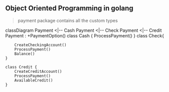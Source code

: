 ## Object Oriented Programming in golang

> payment package contains all the custom types



classDiagram
    Payment <|-- Cash
    Payment <|-- Check
    Payment <|-- Credit
    Payment : +PaymentOption()
    class Cash {
        ProcessPayment()
    }
    class Check{
        
        CreateCheckingAccount()
        ProcessPayment()
        Balance()
    }

    class Credit {
        CreateCreditAccount()
        ProcessPayment()
        AvailableCredit()
    }